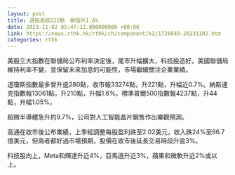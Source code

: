 ```yaml
---
layout: post
title: 道指高收221點　納指升1.6%
date: 2023-11-02 05:47:12.000000000 +08:00
link: https://news.rthk.hk/rthk/ch/component/k2/1726049-20231102.htm
categories: rthk
---
```


美股三大指數在聯儲局公布利率決定後，尾市升幅擴大，科技股造好。美國聯儲局維持利率不變，並保留未來加息的可能性，市場繼續關注企業業績。

道瓊斯指數最多曾升逾280點，收市報33274點，升221點，升幅近0.7%。納斯達克指數報13061點，升210點，升幅1.6%。標準普爾500指數報4237點，升44點，升幅1.05%。

超微半導體急升約9.7%，公司對人工智能晶片銷售作出樂觀預測。

高通在收市後公布業績，上季經調整每股盈利跌至2.02美元，收入跌24%至86.7億美元，但兩者都好過市場預期，股價在收市後延長交易時段升逾3%。

科技股向上，Meta和輝達升近4%，亞馬遜升近3%，蘋果和微軟升近2%或以上。
